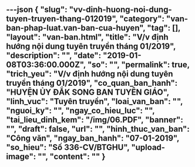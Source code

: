 ---json
{
    "slug": "vv-dinh-huong-noi-dung-tuyen-truyen-thang-012019",
    "category": "van-ban-phap-luat.van-ban-cua-huyen",
    "tag": [],
    "layout": "van-ban.html",
    "title": "V/v định hướng nội dung tuyên truyền tháng 01/2019",
    "description": "",
    "date": "2019-01-08T03:36:00.000Z",
    "so": "",
    "permalink": true,
    "trich_yeu": "V/v định hướng nội dung tuyên truyền tháng 01/2019",
    "co_quan_ban_hanh": "HUYỆN ỦY ĐẮK SONG BAN TUYÊN GIÁO",
    "linh_vuc": "Tuyên truyền",
    "loai_van_ban": "",
    "nguoi_ky": "",
    "ngay_co_hieu_luc": "",
    "tai_lieu_dinh_kem": "/img/06.PDF",
    "banner": "",
    "draft": false,
    "url": "",
    "hinh_thuc_van_ban": "Công văn",
    "ngay_ban_hanh": "07-01-2019",
    "so_hieu": "Số 336-CV/BTGHU",
    "upload-image": "",
    "__content__": ""
}
---
